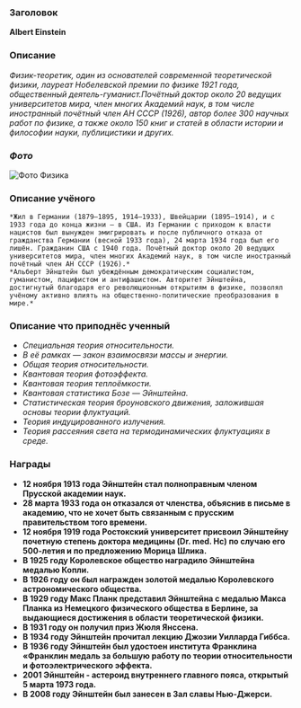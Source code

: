 ### Заголовок 
**Albert Einstein** 
### Описание 
*Физик-теоретик, один из основателей современной теоретической физики, лауреат Нобелевской премии по физике 1921 года, общественный деятель-гуманист.Почётный доктор около 20 ведущих университетов мира, член многих Академий наук, в том числе иностранный почётный член АН СССР (1926), автор более 300 научных работ по физике, а также около 150 книг и статей в области истории и философии науки, публицистики и других.*
### _**Фото**_
![Фото Физика](150px-2022-04-04-15-29-45.jpg)
### Описание учёного 
    *Жил в Германии (1879—1895, 1914—1933), Швейцарии (1895—1914), и с 1933 года до конца жизни — в США. Из Германии с приходом к власти нацистов был вынужден эмигрировать и после публичного отказа от гражданства Германии (весной 1933 года), 24 марта 1934 года был его лишён. Гражданин США с 1940 года. Почётный доктор около 20 ведущих университетов мира, член многих Академий наук, в том числе иностранный почётный член АН СССР (1926).*
    *Альберт Эйнштейн был убеждённым демократическим социалистом, гуманистом, пацифистом и антифашистом. Авторитет Эйнштейна, достигнутый благодаря его революционным открытиям в физике, позволял учёному активно влиять на общественно-политические преобразования в мире.*

### Описание что приподнёс ученный 
* *Специальная теория относительности.*
* *В её рамках — закон взаимосвязи массы и энергии.*
* *Общая теория относительности.*
* *Квантовая теория фотоэффекта.*
* *Квантовая теория теплоёмкости.*
* *Квантовая статистика Бозе — Эйнштейна.*
* *Статистическая теория броуновского движения, заложившая основы теории флуктуаций.*
* *Теория индуцированного излучения.*
* *Теория рассеяния света на термодинамических флуктуациях в среде.* 
### Награды
* __12 ноября 1913 года Эйнштейн стал полноправным членом Прусской академии наук.__ 
* __28 марта 1933 года он отказался от членства, объяснив в письме в академию, что не хочет быть связанным с прусским правительством того времени.__
* __12 ноября 1919 года Ростокский университет присвоил Эйнштейну почетную степень доктора медицины (Dr. med. Hc) по случаю его 500-летия и по предложению Морица Шлика.__
* __В 1925 году Королевское общество наградило Эйнштейна медалью Копли.__ 
* __В 1926 году он был награжден золотой медалью Королевского астрономического общества.__
* __В 1929 году Макс Планк представил Эйнштейна с медалью Макса Планка из Немецкого физического общества в Берлине, за выдающиеся достижения в области теоретической физики.__ 
* __В 1931 году он получил приз Жюля Янссена.__ 
* __В 1934 году Эйнштейн прочитал лекцию Джозии Уилларда Гиббса.__
* __В 1936 году Эйнштейн был удостоен института Франклина «Франклин медаль за большую работу по теории относительности и фотоэлектрического эффекта.__
* __2001 Эйнштейн - астероид внутреннего главного пояса, открытый 5 марта 1973 года.__
* __В 2008 году Эйнштейн был занесен в Зал славы Нью-Джерси.__
